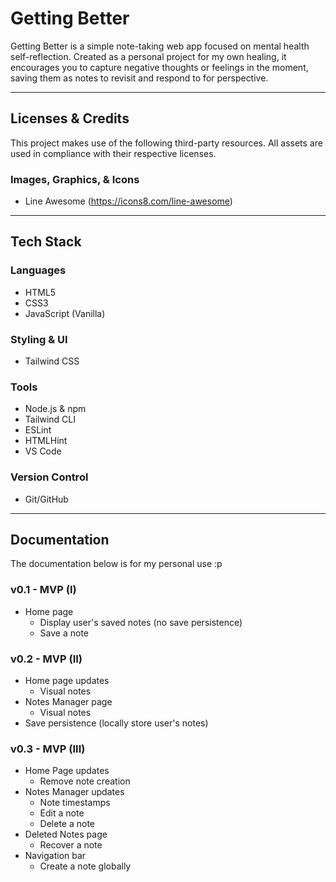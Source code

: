 # Getting Better 

Getting Better is a simple note-taking web app focused on mental health self-reflection. Created as a personal project for my own healing, it encourages you to capture negative thoughts or feelings in the moment, saving them as notes to revisit and respond to for perspective.

---

## Licenses & Credits

This project makes use of the following third-party resources. All assets are used in compliance with their respective licenses.

### Images, Graphics, & Icons
- Line Awesome (https://icons8.com/line-awesome)

---

## Tech Stack

### Languages
- HTML5
- CSS3
- JavaScript (Vanilla)

### Styling & UI
- Tailwind CSS

### Tools
- Node.js & npm 
- Tailwind CLI 
- ESLint
- HTMLHint
- VS Code 

### Version Control
- Git/GitHub

---

## Documentation

The documentation below is for my personal use :p

### v0.1 - MVP (I) 
- Home page
  - Display user's saved notes (no save persistence)
  - Save a note 

### v0.2 - MVP (II)
- Home page updates
  - Visual notes
- Notes Manager page 
  - Visual notes
- Save persistence (locally store user's notes)

### v0.3 - MVP (III)
- Home Page updates
  - Remove note creation
- Notes Manager updates 
  - Note timestamps
  - Edit a note 
  - Delete a note 
- Deleted Notes page
  - Recover a note 
- Navigation bar
  - Create a note globally
